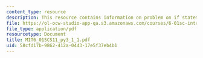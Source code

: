 ```yaml
---
content_type: resource
description: This resource contains information on problem on if statements.
file: https://ol-ocw-studio-app-qa.s3.amazonaws.com/courses/6-01sc-introduction-to-electrical-engineering-and-computer-science-i-spring-2011/58cfd17b9862412a044317e5f37eb4b1_MIT6_01SCS11_py3_1_1.pdf
file_type: application/pdf
resourcetype: Document
title: MIT6_01SCS11_py3_1_1.pdf
uid: 58cfd17b-9862-412a-0443-17e5f37eb4b1
---
```

